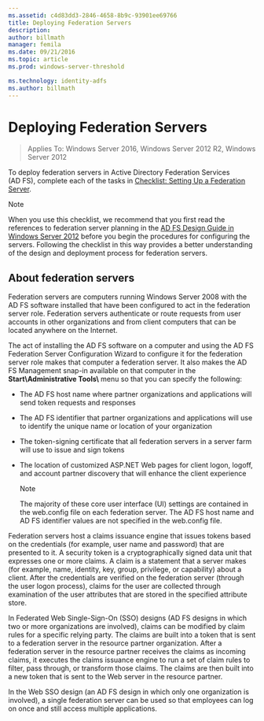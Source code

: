 ```yaml
---
ms.assetid: c4d83dd3-2846-4658-8b9c-93901ee69766
title: Deploying Federation Servers
description:
author: billmath
manager: femila
ms.date: 09/21/2016
ms.topic: article
ms.prod: windows-server-threshold

ms.technology: identity-adfs
ms.author: billmath
---
```


# Deploying Federation Servers

>Applies To: Windows Server 2016, Windows Server 2012 R2, Windows Server 2012

To deploy federation servers in Active Directory Federation Services \(AD FS\), complete each of the tasks in [Checklist: Setting Up a Federation Server](Checklist--Setting-Up-a-Federation-Server.md).  
  
> [!NOTE]  
> When you use this checklist, we recommend that you first read the references to federation server planning in the [AD FS Design Guide in Windows Server 2012](https://technet.microsoft.com/library/dd807036.aspx) before you begin the procedures for configuring the servers. Following the checklist in this way provides a better understanding of the design and deployment process for federation servers.  
  
## About federation servers  
Federation servers are computers running  Windows Server 2008  with the AD FS software installed that have been configured to act in the federation server role. Federation servers authenticate or route requests from user accounts in other organizations and from client computers that can be located anywhere on the Internet.  
  
The act of installing the AD FS software on a computer and using the AD FS Federation Server Configuration Wizard to configure it for the federation server role makes that computer a federation server. It also makes the AD FS Management snap\-in available on that computer in the **Start\\Administrative Tools\\** menu so that you can specify the following:  
  
-   The AD FS host name where partner organizations and applications will send token requests and responses  
  
-   The AD FS identifier that partner organizations and applications will use to identify the unique name or location of your organization  
  
-   The token\-signing certificate that all federation servers in a server farm will use to issue and sign tokens  
  
-   The location of customized ASP.NET Web pages for client logon, logoff, and account partner discovery that will enhance the client experience  
  
    > [!NOTE]  
    > The majority of these core user interface \(UI\) settings are contained in the web.config file on each federation server. The AD FS host name and AD FS identifier values are not specified in the web.config file.  
  
Federation servers host a claims issuance engine that issues tokens based on the credentials \(for example, user name and password\) that are presented to it. A security token is a cryptographically signed data unit that expresses one or more claims. A claim is a statement that a server makes \(for example, name, identity, key, group, privilege, or capability\) about a client. After the credentials are verified on the federation server \(through the user logon process\), claims for the user are collected through examination of the user attributes that are stored in the specified attribute store.  
  
In Federated Web Single\-Sign\-On \(SSO\) designs \(AD FS designs in which two or more organizations are involved\), claims can be modified by claim rules for a specific relying party. The claims are built into a token that is sent to a federation server in the resource partner organization. After a federation server in the resource partner receives the claims as incoming claims, it executes the claims issuance engine to run a set of claim rules to filter, pass through, or transform those claims. The claims are then built into a new token that is sent to the Web server in the resource partner.  
  
In the Web SSO design \(an AD FS design in which only one organization is involved\), a single federation server can be used so that employees can log on once and still access multiple applications.  
  
